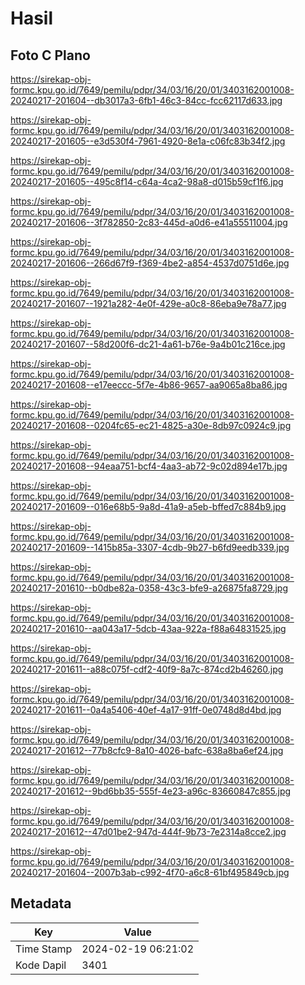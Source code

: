# Hasil

## Foto C Plano

https://sirekap-obj-formc.kpu.go.id/7649/pemilu/pdpr/34/03/16/20/01/3403162001008-20240217-201604--db3017a3-6fb1-46c3-84cc-fcc62117d633.jpg

https://sirekap-obj-formc.kpu.go.id/7649/pemilu/pdpr/34/03/16/20/01/3403162001008-20240217-201605--e3d530f4-7961-4920-8e1a-c06fc83b34f2.jpg

https://sirekap-obj-formc.kpu.go.id/7649/pemilu/pdpr/34/03/16/20/01/3403162001008-20240217-201605--495c8f14-c64a-4ca2-98a8-d015b59cf1f6.jpg

https://sirekap-obj-formc.kpu.go.id/7649/pemilu/pdpr/34/03/16/20/01/3403162001008-20240217-201606--3f782850-2c83-445d-a0d6-e41a55511004.jpg

https://sirekap-obj-formc.kpu.go.id/7649/pemilu/pdpr/34/03/16/20/01/3403162001008-20240217-201606--266d67f9-f369-4be2-a854-4537d0751d6e.jpg

https://sirekap-obj-formc.kpu.go.id/7649/pemilu/pdpr/34/03/16/20/01/3403162001008-20240217-201607--1921a282-4e0f-429e-a0c8-86eba9e78a77.jpg

https://sirekap-obj-formc.kpu.go.id/7649/pemilu/pdpr/34/03/16/20/01/3403162001008-20240217-201607--58d200f6-dc21-4a61-b76e-9a4b01c216ce.jpg

https://sirekap-obj-formc.kpu.go.id/7649/pemilu/pdpr/34/03/16/20/01/3403162001008-20240217-201608--e17eeccc-5f7e-4b86-9657-aa9065a8ba86.jpg

https://sirekap-obj-formc.kpu.go.id/7649/pemilu/pdpr/34/03/16/20/01/3403162001008-20240217-201608--0204fc65-ec21-4825-a30e-8db97c0924c9.jpg

https://sirekap-obj-formc.kpu.go.id/7649/pemilu/pdpr/34/03/16/20/01/3403162001008-20240217-201608--94eaa751-bcf4-4aa3-ab72-9c02d894e17b.jpg

https://sirekap-obj-formc.kpu.go.id/7649/pemilu/pdpr/34/03/16/20/01/3403162001008-20240217-201609--016e68b5-9a8d-41a9-a5eb-bffed7c884b9.jpg

https://sirekap-obj-formc.kpu.go.id/7649/pemilu/pdpr/34/03/16/20/01/3403162001008-20240217-201609--1415b85a-3307-4cdb-9b27-b6fd9eedb339.jpg

https://sirekap-obj-formc.kpu.go.id/7649/pemilu/pdpr/34/03/16/20/01/3403162001008-20240217-201610--b0dbe82a-0358-43c3-bfe9-a26875fa8729.jpg

https://sirekap-obj-formc.kpu.go.id/7649/pemilu/pdpr/34/03/16/20/01/3403162001008-20240217-201610--aa043a17-5dcb-43aa-922a-f88a64831525.jpg

https://sirekap-obj-formc.kpu.go.id/7649/pemilu/pdpr/34/03/16/20/01/3403162001008-20240217-201611--a88c075f-cdf2-40f9-8a7c-874cd2b46260.jpg

https://sirekap-obj-formc.kpu.go.id/7649/pemilu/pdpr/34/03/16/20/01/3403162001008-20240217-201611--0a4a5406-40ef-4a17-91ff-0e0748d8d4bd.jpg

https://sirekap-obj-formc.kpu.go.id/7649/pemilu/pdpr/34/03/16/20/01/3403162001008-20240217-201612--77b8cfc9-8a10-4026-bafc-638a8ba6ef24.jpg

https://sirekap-obj-formc.kpu.go.id/7649/pemilu/pdpr/34/03/16/20/01/3403162001008-20240217-201612--9bd6bb35-555f-4e23-a96c-83660847c855.jpg

https://sirekap-obj-formc.kpu.go.id/7649/pemilu/pdpr/34/03/16/20/01/3403162001008-20240217-201612--47d01be2-947d-444f-9b73-7e2314a8cce2.jpg

https://sirekap-obj-formc.kpu.go.id/7649/pemilu/pdpr/34/03/16/20/01/3403162001008-20240217-201604--2007b3ab-c992-4f70-a6c8-61bf495849cb.jpg


## Metadata

| Key        | Value               |
| ---------- | ------------------- |
| Time Stamp | 2024-02-19 06:21:02 |
| Kode Dapil | 3401                |



